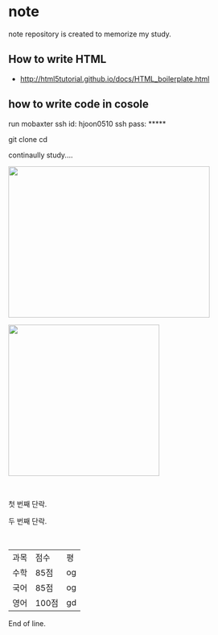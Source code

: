 # note


 note repository is created to memorize my study. 
 
## How to write HTML
* http://html5tutorial.github.io/docs/HTML_boilerplate.html
 
## how to write code in cosole

run mobaxter 
ssh id: hjoon0510
ssh pass: *****


git clone <heonjoon-address>
cd <heonjoon-address>


continaully study....
 
 
 
<img src=http://invain.mooo.com/~hjoon0510/HyunJun.jpg height="300" width="400"> </img>
 
 
 <img src=http://imgnews.naver.net/image/022/2017/12/23/20171222003009_0_20171223170721247.jpg height="300" wigth="400"> </img>
 
 
 
  <p>첫 번째 단락.</p>
  <p>두 번째 단락.</p>

 <table>
  <tbody>
    <tr>
        <td>과목</td>
        <td>점수</td>
        <td>평 </td>
    </tr>
    <tr>
        <td>수학</td>
        <td>85점</td>
        <td>og</td>
    </tr>
    <tr>
        <td>국어</td>
        <td>85점</td>
        <td>og</td>
    </tr>
       <tr>
        <td>영어</td>
        <td>100점</td>
        <td>gd</td>
   </tr>
  </tbody>
</table>
 
 
 <head>
  <meta charset="utf-8">
  <title>Hello</title>
</head>
 
 End of line. 
 
